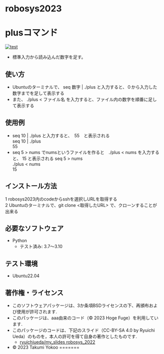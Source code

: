# robosys2023

# plusコマンド
[![test](https://github.com/yokkotaku/robosys2023/actions/workflows/test.yml/badge.svg)](https://github.com/yokkotaku/robosys2023/actions/workflows/test.yml)
* 標準入力から読み込んだ数字を足す。 

## 使い方
 * Ubuntuのターミナルで、 seq 数字 | ./plus と入力すると、０から入力した数字までを足して表示する
 * また、 ./plus < ファイル名 を入力すると、ファイル内の数字を順番に足して表示する

## 使用例
 * seq 10 | ./plus と入力すると、　55　と表示される  
   seq 10 | ./plus  
   55
 * seq 5 > nums でnumsというファイルを作ると　./plus < nums を入力すると、 15 と表示される 
   seq 5 > nums  
   ./plus < nums  
   15
## インストール方法
 1 robosys2023内のcodeからsshを選択しURLを取得する  
 2 Ubuntuのターミナルで、git clone <取得したURL> で、クローンすることが出来る 

## 必要なソフトウェア
* Python
  * テスト済み: 3.7〜3.10

## テスト環境
* Ubuntu22.04


## 著作権・ライセンス
* このソフトウェアパッケージは、3か条項BSDライセンスの下、再頒布および使用が許可されます.
* このパッケージは、aaa由来のコード（© 2023 Hoge Fuge）を利用しています.
* このパッケージのコードは、下記のスライド（CC-BY-SA 4.0 by Ryuichi Ueda）のものを，本人の許可を得て自身の著作としたものです.
	* [ryuichiueda/my_slides robosys_2022](https://github.com/ryuichiueda/my_slides/tree/master/robosys_2022)
* © 2023 Takumi Yokoo
=======


